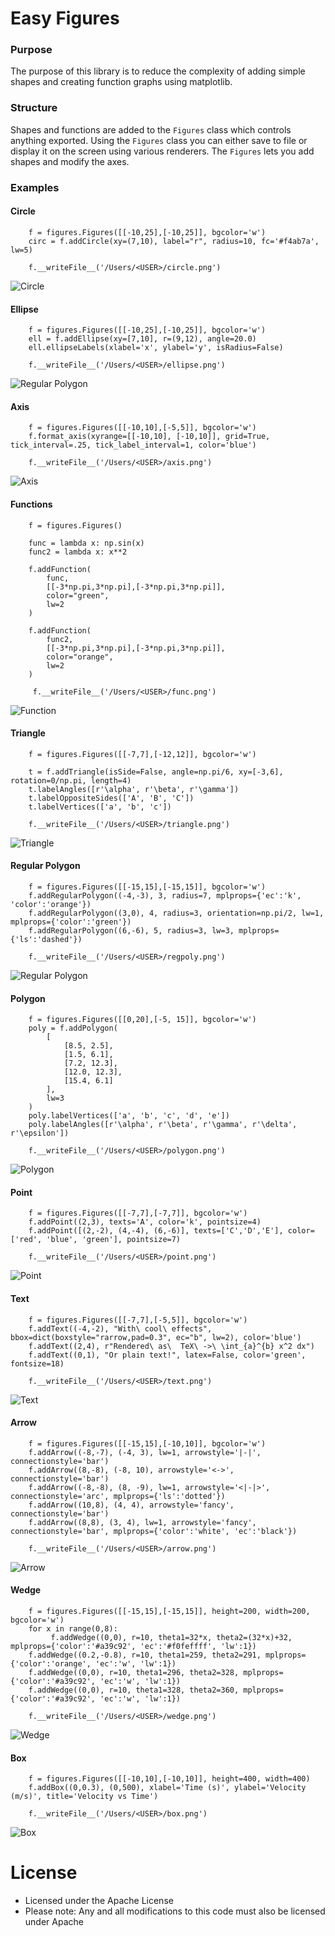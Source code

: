 # Easy Figures

### Purpose
The purpose of this library is to reduce the complexity of adding simple shapes
and creating function graphs using matplotlib.

### Structure
Shapes and functions are added to the `Figures` class which controls anything exported.
Using the `Figures` class you can either save to file or display it on the screen using various renderers.
The `Figures` lets you add shapes and modify the axes.

### Examples

#### Circle

		f = figures.Figures([[-10,25],[-10,25]], bgcolor='w')
		circ = f.addCircle(xy=(7,10), label="r", radius=10, fc='#f4ab7a', lw=5)

		f.__writeFile__('/Users/<USER>/circle.png')

![Circle](images/circle.png "Circle")

#### Ellipse

		f = figures.Figures([[-10,25],[-10,25]], bgcolor='w')
		ell = f.addEllipse(xy=[7,10], r=(9,12), angle=20.0)
		ell.ellipseLabels(xlabel='x', ylabel='y', isRadius=False)

		f.__writeFile__('/Users/<USER>/ellipse.png')

![Regular Polygon](images/ellipse.png "Ellipse")

#### Axis

		f = figures.Figures([[-10,10],[-5,5]], bgcolor='w')
		f.format_axis(xyrange=[[-10,10], [-10,10]], grid=True, tick_interval=.25, tick_label_interval=1, color='blue')

		f.__writeFile__('/Users/<USER>/axis.png')

![Axis](images/axis.png "Axis")

#### Functions

		f = figures.Figures()

		func = lambda x: np.sin(x)
		func2 = lambda x: x**2

		f.addFunction(
			func,
			[[-3*np.pi,3*np.pi],[-3*np.pi,3*np.pi]],
			color="green",
			lw=2
		)

		f.addFunction(
			func2,
			[[-3*np.pi,3*np.pi],[-3*np.pi,3*np.pi]],
			color="orange",
			lw=2
		)

		 f.__writeFile__('/Users/<USER>/func.png')

![Function](images/func.png "Function")

#### Triangle

		f = figures.Figures([[-7,7],[-12,12]], bgcolor='w')

		t = f.addTriangle(isSide=False, angle=np.pi/6, xy=[-3,6], rotation=0/np.pi, length=4)
		t.labelAngles([r'\alpha', r'\beta', r'\gamma'])
		t.labelOppositeSides(['A', 'B', 'C'])
		t.labelVertices(['a', 'b', 'c'])

		f.__writeFile__('/Users/<USER>/triangle.png')

![Triangle](images/triangle.png "Triangle")

#### Regular Polygon

		f = figures.Figures([[-15,15],[-15,15]], bgcolor='w')
		f.addRegularPolygon((-4,-3), 3, radius=7, mplprops={'ec':'k', 'color':'orange'})
		f.addRegularPolygon((3,0), 4, radius=3, orientation=np.pi/2, lw=1, mplprops={'color':'green'})
		f.addRegularPolygon((6,-6), 5, radius=3, lw=3, mplprops={'ls':'dashed'})

		f.__writeFile__('/Users/<USER>/regpoly.png')

![Regular Polygon](images/regpoly.png "Regular Polygon")    

#### Polygon

		f = figures.Figures([[0,20],[-5, 15]], bgcolor='w')
		poly = f.addPolygon(
			[
				[8.5, 2.5],
				[1.5, 6.1],
				[7.2, 12.3],
				[12.0, 12.3],
				[15.4, 6.1]
			],
			lw=3
		)
		poly.labelVertices(['a', 'b', 'c', 'd', 'e'])
		poly.labelAngles([r'\alpha', r'\beta', r'\gamma', r'\delta', r'\epsilon'])

		f.__writeFile__('/Users/<USER>/polygon.png')

![Polygon](images/polygon.png "Polygon")


#### Point

		f = figures.Figures([[-7,7],[-7,7]], bgcolor='w')
		f.addPoint((2,3), texts='A', color='k', pointsize=4)
		f.addPoint([(2,-2), (4,-4), (6,-6)], texts=['C','D','E'], color=['red', 'blue', 'green'], pointsize=7)

		f.__writeFile__('/Users/<USER>/point.png')

![Point](images/point.png "Point")

#### Text

		f = figures.Figures([[-7,7],[-5,5]], bgcolor='w')
		f.addText((-4,-2), "With\ cool\ effects", bbox=dict(boxstyle="rarrow,pad=0.3", ec="b", lw=2), color='blue')
		f.addText((2,4), r"Rendered\ as\  TeX\ ->\ \int_{a}^{b} x^2 dx")
		f.addText((0,1), "Or plain text!", latex=False, color='green', fontsize=18)

		f.__writeFile__('/Users/<USER>/text.png')

![Text](images/text.png "Text")

#### Arrow

		f = figures.Figures([[-15,15],[-10,10]], bgcolor='w')
		f.addArrow((-8,-7), (-4, 3), lw=1, arrowstyle='|-|', connectionstyle='bar')
		f.addArrow((8,-8), (-8, 10), arrowstyle='<->', connectionstyle='bar')
		f.addArrow((-8,-8), (8, -9), lw=1, arrowstyle='<|-|>', connectionstyle='arc', mplprops={'ls':'dotted'})
		f.addArrow((10,8), (4, 4), arrowstyle='fancy', connectionstyle='bar')
		f.addArrow((8,8), (3, 4), lw=1, arrowstyle='fancy', connectionstyle='bar', mplprops={'color':'white', 'ec':'black'})

		f.__writeFile__('/Users/<USER>/arrow.png')

![Arrow](images/arrow.png "Arrow")

#### Wedge

		f = figures.Figures([[-15,15],[-15,15]], height=200, width=200, bgcolor='w')
		for x in range(0,8):
			 f.addWedge((0,0), r=10, theta1=32*x, theta2=(32*x)+32, mplprops={'color':'#a39c92', 'ec':'#f0feffff', 'lw':1})
		f.addWedge((0.2,-0.8), r=10, theta1=259, theta2=291, mplprops={'color':'orange', 'ec':'w', 'lw':1})
		f.addWedge((0,0), r=10, theta1=296, theta2=328, mplprops={'color':'#a39c92', 'ec':'w', 'lw':1})
		f.addWedge((0,0), r=10, theta1=328, theta2=360, mplprops={'color':'#a39c92', 'ec':'w', 'lw':1})

		f.__writeFile__('/Users/<USER>/wedge.png')

![Wedge](images/wedge.png "Wedge")

#### Box

		f = figures.Figures([[-10,10],[-10,10]], height=400, width=400)
		f.addBox((0,0.3), (0,500), xlabel='Time (s)', ylabel='Velocity (m/s)', title='Velocity vs Time')

		f.__writeFile__('/Users/<USER>/box.png')

![Box](images/box.png "Box")


# License

* Licensed under the Apache License
* Please note: Any and all modifications to this code must also be licensed under Apache
